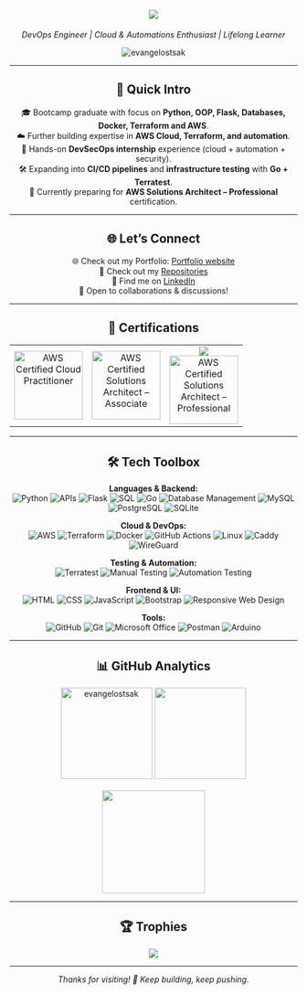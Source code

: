 <h1 align="center">
      <img src="https://readme-typing-svg.herokuapp.com?font=Bitcount+Grid+Double&size=30&duration=4000&pause=500&color=FFFFFF&center=true&vCenter=true&width=550ß&height=70&lines=👋+Hey,+I'm+Evangelos+.+.+.;Welcome+to+my+Github+Profile" />
</h1>
<p align="center">
  <em>DevOps Engineer | Cloud & Automations Enthusiast | Lifelong Learner</em>
</p>
<p align="center">
<img src="https://komarev.com/ghpvc/?username=evangelostsak&label=Profile%20views&color=0e75b6&style=flat" alt="evangelostsak" />
</p>

---

<div align="center">
      
## 🚀 Quick Intro


🎓 Bootcamp graduate with focus on **Python, OOP, Flask, Databases, Docker, Terraform and AWS**.  
☁️ Further building expertise in **AWS Cloud, Terraform, and automation**.  
🔐 Hands-on **DevSecOps internship** experience (cloud + automation + security).  
🛠️ Expanding into **CI/CD pipelines** and **infrastructure testing** with **Go + Terratest**.  
🎯 Currently preparing for **AWS Solutions Architect – Professional** certification.  

</div>

---

<div align="center">
      
## 🌐 Let’s Connect


🌐 Check out my Portfolio: [Portfolio website](https://portfolio-template-cyan-mu.vercel.app)      
📌 Check out my [Repositories](https://github.com/evangelostsak?tab=repositories)  
💼 Find me on [LinkedIn](www.linkedin.com/in/evangelos-tsakoudis)  
📩 Open to collaborations & discussions!  

</div>

---

<div align="center">
      
## 🏅 Certifications

<table>
  <tr>
    <td align="center">
      <a href="https://www.credly.com/badges/41e54873-b4ee-42b7-8a92-a00ae3ca1bff/public_url" target="_blank">
        <img src="https://images.credly.com/size/220x220/images/00634f82-b07f-4bbd-a6bb-53de397fc3a6/image.png" alt="AWS Certified Cloud Practitioner" height="120"/>
      </a>
    </td>
    <td align="center">
      <a href="https://www.credly.com/badges/fd81dc9b-56cd-4232-9f91-1f2c7bad3de6/public_url" target="_blank">
        <img src="https://images.credly.com/size/220x220/images/0e284c3f-5164-4b21-8660-0d84737941bc/image.png" alt="AWS Certified Solutions Architect – Associate" height="120"/>
      </a>
    </td>
    <td align="center">
      <div align="center">
      <img src="https://readme-typing-svg.herokuapp.com?font=Bitcount+Grid+Double&size=15&duration=3000&pause=100&color=FFFFFF&center=true&vCenter=true&width=250&height=50&lines=Next+Milestone+.+.+." />
      </div>
      <div align="center">
      <a href="https://www.credly.com/org/amazon-web-services/badge/aws-certified-solutions-architect-professional" target="_blank">
        <img src="https://images.credly.com/size/680x680/images/2d84e428-9078-49b6-a804-13c15383d0de/image.png" alt="AWS Certified Solutions Architect – Professional" height="120"/>
      </a>
      </div>
    </td>
  </tr>
</table>

</div>

---

<div align="center">
      
## 🛠️ Tech Toolbox
**Languages & Backend:**  
![Python](https://img.shields.io/badge/-Python-3776AB?style=flat&logo=python&logoColor=white)
![APIs](https://img.shields.io/badge/-APIs-00457C?style=flat&logo=api&logoColor=white)
![Flask](https://img.shields.io/badge/-Flask-000000?style=flat&logo=flask&logoColor=white) 
![SQL](https://img.shields.io/badge/-SQL-CC2927?style=flat&logo=microsoft-sql-server&logoColor=white) 
![Go](https://img.shields.io/badge/-Go-00ADD8?style=flat&logo=go&logoColor=white) 
![Database Management](https://img.shields.io/badge/-DBMS-003B57?style=flat&logo=databricks&logoColor=white)
![MySQL](https://img.shields.io/badge/-MySQL-4479A1?style=flat&logo=mysql&logoColor=white)
![PostgreSQL](https://img.shields.io/badge/-PostgreSQL-4169E1?style=flat&logo=postgresql&logoColor=white)
![SQLite](https://img.shields.io/badge/-SQLite-003B57?style=flat&logo=sqlite&logoColor=white)

**Cloud & DevOps:**  
![AWS](https://img.shields.io/badge/-AWS-FF9900?style=flat&logo=amazonaws&logoColor=white) 
![Terraform](https://img.shields.io/badge/-Terraform-7B42BC?style=flat&logo=terraform&logoColor=white) 
![Docker](https://img.shields.io/badge/-Docker-2496ED?style=flat&logo=docker&logoColor=white) 
![GitHub Actions](https://img.shields.io/badge/-GitHub%20Actions-2088FF?style=flat&logo=github-actions&logoColor=white) 
![Linux](https://img.shields.io/badge/-Linux-FCC624?style=flat&logo=linux&logoColor=black)
![Caddy](https://img.shields.io/badge/Caddy-1F88C0?style=flat&logo=caddy&logoColor=white)
![WireGuard](https://img.shields.io/badge/WireGuard-88171A?style=flat&logo=wireguard&logoColor=white)

**Testing & Automation:**  
![Terratest](https://img.shields.io/badge/-Terratest-00ADD8?style=flat&logo=go&logoColor=white) 
![Manual Testing](https://img.shields.io/badge/-Manual%20Testing-007396?style=flat&logo=checkmarx&logoColor=white) 
![Automation Testing](https://img.shields.io/badge/-Automation%20Testing-6DB33F?style=flat&logo=checkmarx&logoColor=white) 

**Frontend & UI:**  
![HTML](https://img.shields.io/badge/-HTML-E34F26?style=flat&logo=html5&logoColor=white) 
![CSS](https://img.shields.io/badge/-CSS-1572B6?style=flat&logo=css3&logoColor=white) 
![JavaScript](https://img.shields.io/badge/-JavaScript-F7DF1E?style=flat&logo=javascript&logoColor=white) 
![Bootstrap](https://img.shields.io/badge/-Bootstrap-563D7C?style=flat&logo=bootstrap&logoColor=white) 
![Responsive Web Design](https://img.shields.io/badge/-Responsive%20Web%20Design-1572B6?style=flat&logo=css3&logoColor=white)

**Tools:**  
![GitHub](https://img.shields.io/badge/-GitHub-181717?style=flat&logo=github&logoColor=white)
![Git](https://img.shields.io/badge/-Git-F05032?style=flat&logo=git&logoColor=white)
![Microsoft Office](https://img.shields.io/badge/-Microsoft%20Office-D83B01?style=flat&logo=microsoft-office&logoColor=white)
![Postman](https://img.shields.io/badge/-Postman-FF6C37?style=flat&logo=postman&logoColor=white)
![Arduino](https://img.shields.io/badge/-Arduino-00979D?style=flat&logo=arduino&logoColor=white)

</div>

---

<div align="center">
      
## 📊 GitHub Analytics

<img src="https://github-readme-stats-kappa-ashy-93.vercel.app/api/top-langs?username=evangelostsak&show_icons=true&locale=en&layout=compact&theme=radical" alt="evangelostsak" height="160" />    

<img src="https://github-readme-stats-kappa-ashy-93.vercel.app/api?username=evangelostsak&show_icons=true&theme=radical" height="160" />

<br>
<br>

<img src="https://github-readme-streak-stats.herokuapp.com?user=evangelostsak&theme=radical&hide_border=false]" height="180px"/>

</div>

---

<div align="center">
      
## 🏆 Trophies

  <img src="https://github-profile-trophy.screw-hand.vercel.app/?username=evangelostsak&theme=radical&column=-1&rank=SSS,SS,S,AAA,AA,A,B,C&no-frame=false&no-bg=true&margin-w=6&count_private=true&include_all_commits=true"/>
</div>

---

<div align="center">
<p>  
      
  <em>Thanks for visiting! 🚀 Keep building, keep pushing.</em> 
  
</p>
</div>
